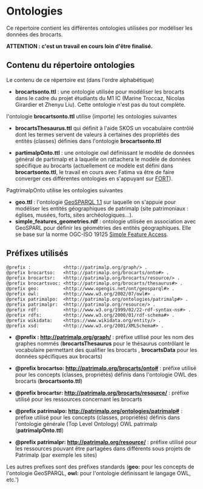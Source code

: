 # Ontologies

Ce répertoire contient les différentes ontologies utilisées por modéliser les données des brocarts. 

**ATTENTION : c'est un travail en cours loin d'être finalisé.**

## Contenu du répertoire **ontologies**

Le contenu de ce répertoire est (dans l'ordre alphabétique)

- **brocartsonto.ttl** : une ontologie utilisée pour modéliser les brocarts dans le cadre du projet étudiants du M1 IC (Marine Troccaz, Nicolas Girardier et Zhenyu Liu). Cette ontologie n'est pas du tout complète.

l'ontologie **brocartsonto.ttl** utilise (importe) les ontologies suivantes

- **brocartsThesaurus.ttl** qui définit à l'aide SKOS un vocabulaire contrôlé dont les termes servent de valeurs à certaines des propriétés des entités (classes) définies dans l'ontologie **brocartsonto.ttl**

- **partimalpOnto.ttl** : une ontologie owl définissant le modèle de données général de partimalp et à laquelle on rattachera le modèle de données spécifique au brocarts (actuellement ce modèle est défini dans **brocartsonto.ttl**, le travail en cours avec Fatima va être de faire converger ces différentes ontologies en s'appuyant sur [FORT](https://github.com/DanashFatima/FORT/
)).

PagtrimalpOnto utilise les ontologies suivantes
- **geo.ttl** : l'ontologie [GeoSPARQL 1.1](https://opengeospatial.github.io/ogc-geosparql/geosparql11) sur laquelle on s'appuie pour modéliser les entités géographiques de patrimalp (site patrimoniaux : églises, musées, forts, sites archéologiques...).
- **simple_features_geometries.rdf** : ontologie utilisée en association avec GeoSPARL pour définir les géométries des entités géographiques. Elle se base sur la norme OGC-ISO 19125 [Simple Feature Access](https://www.ogc.org/standards/sfa).


## Préfixes utilisés

```
@prefix :            <http://patrimalp.org/graph/> .
@prefix brocartso:   <http://patrimalp.org/brocarts/onto#> .
@prefix brocartsr:   <http://patrimalp.org/brocarts/resource/> .
@prefix brocartsvoc: <http://patrimalp.org/brocarts/thesaurus#> .
@prefix geo:         <http://www.opengis.net/ont/geosparql#> .
@prefix owl:         <http://www.w3.org/2002/07/owl#> .
@prefix patrimalpo:  <http://patrimalp.org/ontologies/patrimalp#> .
@prefix patrimalpr:  <http://patrimalp.org/resource/> .
@prefix rdf:         <http://www.w3.org/1999/02/22-rdf-syntax-ns#> .
@prefix rdfs:        <http://www.w3.org/2000/01/rdf-schema#> .
@prefix wikidata:    <https://www.wikidata.org/entity/> .
@prefix xsd:         <http://www.w3.org/2001/XMLSchema#> .
```

- ****@prefix : <http://patrimalp.org/graph/>**** : préfixe utilisé pour les nom des graphes nommés 
     (**brocartsThesaurus** pour le thésaurus contrôlant le vocabulaire permettant des qualifier les brocarts ,
      **brocartsData** pour les données spécifiques aux brocarts)

- ****@prefix brocartso:   <http://patrimalp.org/brocarts/onto#>**** : préfixe utilisé pour les concepts (classes, propriétés) 
     définis dans l'ontologie OWL des brocarts (**brocartsonto.ttl**)

- ****@prefix brocartsr:   <http://patrimalp.org/brocarts/resource/>**** : préfixe utilisé pour les ressources concernant les brocarts

- ****@prefix patrimalpo:  <http://patrimalp.org/ontologies/patrimalp#>**** : préfixe utilisé pour les concepts (classes, propriétés) 
     définis dans l'ontologie générale (Top Level Ontology) OWL patrimalp (**patrimalpOnto.ttl**)

- ****@prefix patrimalpr:  <http://patrimalp.org/resource/>**** : préfixe utilisé pour les ressources pouvant être partagées dans différents sous projets de Patrimalp (par exemple les sites)

Les autres prefixes sont des préfixes standards (**geo:** pour les concepts de l'ontologie GeoSPARQL, **owl:** pour l'ontologie définissant le langage OWL, etc.')